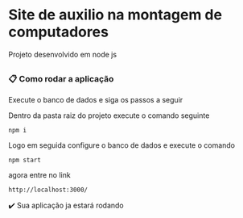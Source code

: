 # Site de auxilio na montagem de computadores

Projeto desenvolvido em node js

##

### 📋 Como rodar a aplicação

Execute o banco de dados e siga os passos a seguir

Dentro da pasta raiz do projeto execute o comando seguinte

```
npm i
```

Logo em seguida configure o banco de dados e execute o comando

```
npm start
```

agora entre no link 

```
http://localhost:3000/
```

✔️ Sua aplicação ja estará rodando


